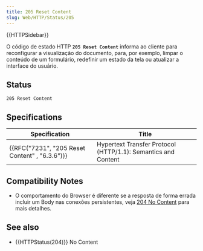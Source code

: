 ```yaml
---
title: 205 Reset Content
slug: Web/HTTP/Status/205
---
```


{{HTTPSidebar}}

O código de estado HTTP **`205 Reset Content`** informa ao cliente para reconfigurar a visualização do documento, para, por exemplo, limpar o conteúdo de um formulário, redefinir um estado da tela ou atualizar a interface do usuário.

## Status

```
205 Reset Content
```

## Specifications

| Specification                                                | Title                                                         |
| ------------------------------------------------------------ | ------------------------------------------------------------- |
| {{RFC("7231", "205 Reset Content" , "6.3.6")}} | Hypertext Transfer Protocol (HTTP/1.1): Semantics and Content |

## Compatibility Notes

- O comportamento do Browser é diferente se a resposta de forma errada incluir um Body nas conexões persistentes, veja [204 No Content](/pt-BR/docs/Web/HTTP/Status/204) para mais detalhes.

## See also

- {{HTTPStatus(204)}} No Content
